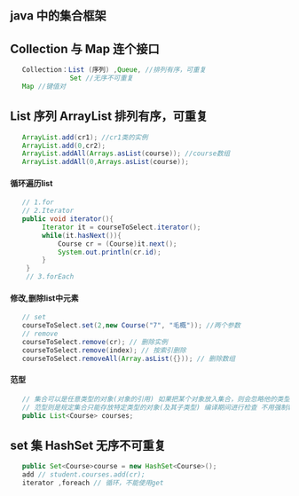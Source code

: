 ## java 中的集合框架

## Collection 与 Map 连个接口 
```java
   Collection：List (序列) ,Queue, //排列有序，可重复
               Set //无序不可重复
   Map //键值对            
```
## List 序列 ArrayList 排列有序，可重复 
```java
   ArrayList.add(cr1); //cr1类的实例
   ArrayList.add(0,cr2);
   ArrayList.addAll(Arrays.asList(course)); //course数组
   ArrayList.addAll(0,Arrays.asList(course));
```
#### 循环遍历list
```java
   // 1.for 
   // 2.Iterator
   public void iterator(){
        Iterator it = courseToSelect.iterator();
        while(it.hasNext()){
            Course cr = (Course)it.next();
            System.out.println(cr.id);
        }
    }
    // 3.forEach
```
#### 修改,删除list中元素 
```java
   // set
   courseToSelect.set(2,new Course("7", "毛概")); //两个参数
   // remove
   courseToSelect.remove(cr); // 删除实例
   courseToSelect.remove(index); // 按索引删除
   courseToSelect.removeAll(Array.asList({})); // 删除数组
```
#### 范型
```java
   // 集合可以是任意类型的对象(对象的引用) 如果把某个对象放入集合，则会忽略他的类型，当作Object处理
   // 范型则是规定集合只能存放特定类型的对象(及其子类型) 编译期间进行检查 不用强制转换 (范型只能是包装类型)
   public List<Course> courses;
```

## set 集 HashSet 无序不可重复
```java
   public Set<Course>course = new HashSet<Course>();
   add // student.courses.add(cr);
   iterator ,foreach // 循环，不能使用get    
```